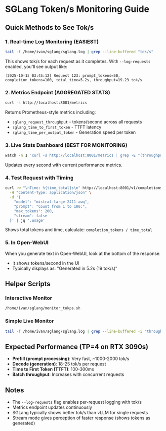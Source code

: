 # SGLang Token/s Monitoring Guide

## Quick Methods to See Tok/s

### 1. **Real-time Log Monitoring** (EASIEST)
```bash
tail -f /home/ivan/sglang/sglang.log | grep --line-buffered "tok/s"
```
This shows tok/s for each request as it completes. With `--log-requests` enabled, you'll see output like:
```
[2025-10-13 03:45:12] Request 123: prompt_tokens=50, completion_tokens=100, total_time=5.2s, throughput=19.23 tok/s
```

### 2. **Metrics Endpoint** (AGGREGATED STATS)
```bash
curl -s http://localhost:8001/metrics
```
Returns Prometheus-style metrics including:
- `sglang_request_throughput` - tokens/second across all requests
- `sglang_time_to_first_token` - TTFT latency
- `sglang_time_per_output_token` - Generation speed per token

### 3. **Live Stats Dashboard** (BEST FOR MONITORING)
```bash
watch -n 1 'curl -s http://localhost:8001/metrics | grep -E "(throughput|latency|tok)"'
```
Updates every second with current performance metrics.

### 4. **Test Request with Timing**
```bash
curl -w "\nTime: %{time_total}s\n" http://localhost:8001/v1/completions \
  -H "Content-Type: application/json" \
  -d '{
    "model": "mistral-large-2411-awq",
    "prompt": "Count from 1 to 100:",
    "max_tokens": 200,
    "stream": false
  }' | jq '.usage'
```
Shows total tokens and time, calculate: `completion_tokens / time_total`

### 5. **In Open-WebUI**
When you generate text in Open-WebUI, look at the bottom of the response:
- It shows tokens/second in the UI
- Typically displays as: "Generated in 5.2s (19 tok/s)"

## Helper Scripts

### Interactive Monitor
```bash
/home/ivan/sglang/monitor_tokps.sh
```

### Simple Live Monitor
```bash
tail -f /home/ivan/sglang/sglang.log | grep --line-buffered -i "throughput\|tok/s\|tokens per second"
```

## Expected Performance (TP=4 on RTX 3090s)

- **Prefill (prompt processing)**: Very fast, ~1000-2000 tok/s
- **Decode (generation)**: 18-25 tok/s per request
- **Time to First Token (TTFT)**: 100-300ms
- **Batch throughput**: Increases with concurrent requests

## Notes

- The `--log-requests` flag enables per-request logging with tok/s
- Metrics endpoint updates continuously
- SGLang typically shows better tok/s than vLLM for single requests
- Stream mode gives perception of faster response (shows tokens as generated)
